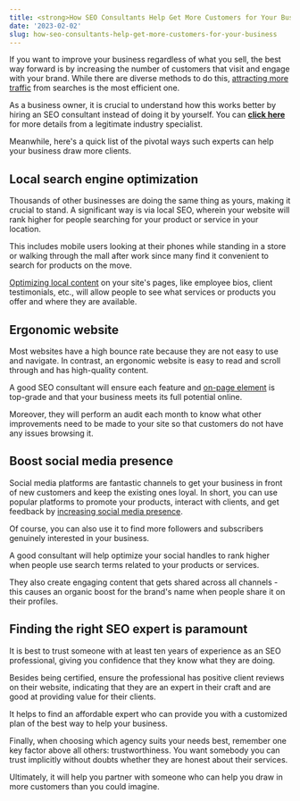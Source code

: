 ```yaml
---
title: <strong>How SEO Consultants Help Get More Customers for Your Business</strong>
date: '2023-02-02'
slug: how-seo-consultants-help-get-more-customers-for-your-business
---
```

<!-- wp:paragraph -->
<p>If you want to improve your business regardless of what you sell, the best way forward is by increasing the number of customers that visit and engage with your brand. While there are diverse methods to do this, <a href="https://www.waytoidea.com/how-to-increase-website-traffic" target="_blank" data-type="URL" data-id="https://www.waytoidea.com/how-to-increase-website-traffic" rel="noreferrer noopener">attracting more traffic</a> from searches is the most efficient one.</p>
<!-- /wp:paragraph -->

<!-- wp:paragraph -->
<p>As a business owner, it is crucial to understand how this works better by hiring an SEO consultant instead of doing it by yourself. You can <strong><a href="https://brucejonesseo.com/">click here</a></strong> for more details from a legitimate industry specialist.</p>
<!-- /wp:paragraph -->

<!-- wp:paragraph -->
<p>Meanwhile, here's a quick list of the pivotal ways such experts can help your business draw more clients.</p>
<!-- /wp:paragraph -->

<!-- wp:heading -->
<h2>Local search engine optimization</h2>
<!-- /wp:heading -->

<!-- wp:paragraph -->
<p>Thousands of other businesses are doing the same thing as yours, making it crucial to stand. A significant way is via local SEO, wherein your website will rank higher for people searching for your product or service in your location.</p>
<!-- /wp:paragraph -->

<!-- wp:paragraph -->
<p>This includes mobile users looking at their phones while standing in a store or walking through the mall after work since many find it convenient to search for products on the move.</p>
<!-- /wp:paragraph -->

<!-- wp:paragraph -->
<p><a href="https://www.waytoidea.com/local-seo/" data-type="URL" data-id="https://www.waytoidea.com/local-seo/">Optimizing local content</a> on your site's pages, like employee bios, client testimonials, etc., will allow people to see what services or products you offer and where they are available.</p>
<!-- /wp:paragraph -->

<!-- wp:heading -->
<h2>Ergonomic website</h2>
<!-- /wp:heading -->

<!-- wp:paragraph -->
<p>Most websites have a high bounce rate because they are not easy to use and navigate. In contrast, an ergonomic website is easy to read and scroll through and has high-quality content.</p>
<!-- /wp:paragraph -->

<!-- wp:paragraph -->
<p>A good SEO consultant will ensure each feature and <a href="https://www.waytoidea.com/on-page-seo/" target="_blank" data-type="URL" data-id="https://www.waytoidea.com/on-page-seo/" rel="noreferrer noopener">on-page element</a> is top-grade and that your business meets its full potential online.</p>
<!-- /wp:paragraph -->

<!-- wp:paragraph -->
<p>Moreover, they will perform an audit each month to know what other improvements need to be made to your site so that customers do not have any issues browsing it.</p>
<!-- /wp:paragraph -->

<!-- wp:heading -->
<h2>Boost social media presence</h2>
<!-- /wp:heading -->

<!-- wp:paragraph -->
<p>Social media platforms are fantastic channels to get your business in front of new customers and keep the existing ones loyal. In short, you can use popular platforms to promote your products, interact with clients, and get feedback by <a href="https://www.waytoidea.com/increase-social-media-presence/" target="_blank" data-type="URL" data-id="https://www.waytoidea.com/increase-social-media-presence/" rel="noreferrer noopener">increasing social media presence</a>.</p>
<!-- /wp:paragraph -->

<!-- wp:paragraph -->
<p>Of course, you can also use it to find more followers and subscribers genuinely interested in your business.</p>
<!-- /wp:paragraph -->

<!-- wp:paragraph -->
<p>A good consultant will help optimize your social handles to rank higher when people use search terms related to your products or services.</p>
<!-- /wp:paragraph -->

<!-- wp:paragraph -->
<p>They also create engaging content that gets shared across all channels - this causes an organic boost for the brand's name when people share it on their profiles.</p>
<!-- /wp:paragraph -->

<!-- wp:heading -->
<h2>Finding the right SEO expert is paramount</h2>
<!-- /wp:heading -->

<!-- wp:paragraph -->
<p>It is best to trust someone with at least ten years of experience as an SEO professional, giving you confidence that they know what they are doing.</p>
<!-- /wp:paragraph -->

<!-- wp:paragraph -->
<p>Besides being certified, ensure the professional has positive client reviews on their website, indicating that they are an expert in their craft and are good at providing value for their clients.</p>
<!-- /wp:paragraph -->

<!-- wp:paragraph -->
<p>It helps to find an affordable expert who can provide you with a customized plan of the best way to help your business.</p>
<!-- /wp:paragraph -->

<!-- wp:paragraph -->
<p>Finally, when choosing which agency suits your needs best, remember one key factor above all others: trustworthiness. You want somebody you can trust implicitly without doubts whether they are honest about their services.</p>
<!-- /wp:paragraph -->

<!-- wp:paragraph -->
<p>Ultimately, it will help you partner with someone who can help you draw in more customers than you could imagine.</p>
<!-- /wp:paragraph -->
